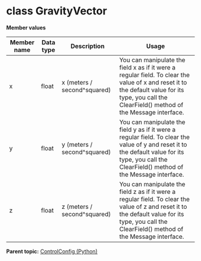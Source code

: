 # class GravityVector

 **Member values** 

|Member name|Data type|Description|Usage|
|-----------|---------|-----------|-----|
|x|float|x \(meters / second^squared\)|You can manipulate the field x as if it were a regular field. To clear the value of x and reset it to the default value for its type, you call the ClearField\(\) method of the Message interface.|
|y|float|y \(meters / second^squared\)|You can manipulate the field y as if it were a regular field. To clear the value of y and reset it to the default value for its type, you call the ClearField\(\) method of the Message interface.|
|z|float|z \(meters / second^squared\)|You can manipulate the field z as if it were a regular field. To clear the value of z and reset it to the default value for its type, you call the ClearField\(\) method of the Message interface.|

**Parent topic:** [ControlConfig \(Python\)](../../summary_pages/ControlConfig.md)

